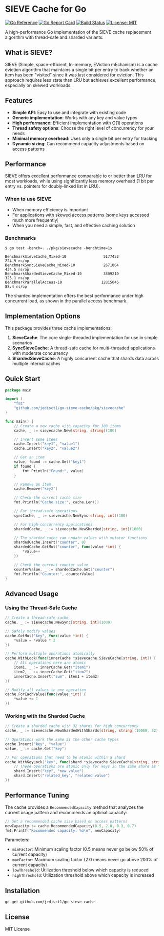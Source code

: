 # SIEVE Cache for Go

[![Go Reference](https://pkg.go.dev/badge/github.com/jedisct1/go-sieve-cache.svg)](https://pkg.go.dev/github.com/jedisct1/go-sieve-cache)
[![Go Report Card](https://goreportcard.com/badge/github.com/jedisct1/go-sieve-cache)](https://goreportcard.com/report/github.com/jedisct1/go-sieve-cache)
[![Build Status](https://github.com/jedisct1/go-sieve-cache/actions/workflows/go.yml/badge.svg)](https://github.com/jedisct1/go-sieve-cache/actions/workflows/go.yml)
[![License: MIT](https://img.shields.io/badge/License-MIT-yellow.svg)](https://opensource.org/licenses/MIT)

A high-performance Go implementation of the SIEVE cache replacement algorithm with thread-safe and sharded variants.

## What is SIEVE?

SIEVE (Simple, space-efficient, In-memory, EViction mEchanism) is a cache eviction algorithm that maintains a single bit per entry to track whether an item has been "visited" since it was last considered for eviction. This approach requires less state than LRU but achieves excellent performance, especially on skewed workloads.

## Features

- **Simple API**: Easy to use and integrate with existing code
- **Generic implementation**: Works with any key and value types
- **High performance**: Efficient implementation with O(1) operations
- **Thread safety options**: Choose the right level of concurrency for your needs
- **Minimal memory overhead**: Uses only a single bit per entry for tracking
- **Dynamic sizing**: Can recommend capacity adjustments based on access patterns

## Performance

SIEVE offers excellent performance comparable to or better than LRU for most workloads, while using significantly less memory overhead (1 bit per entry vs. pointers for doubly-linked list in LRU).

### When to use SIEVE

- When memory efficiency is important
- For applications with skewed access patterns (some keys accessed much more frequently)
- When you need a simple, fast, and effective caching solution

### Benchmarks

```
$ go test -bench=. ./pkg/sievecache -benchtime=1s

BenchmarkSieveCache_Mixed-10                 5177452               224.9 ns/op
BenchmarkSyncSieveCache_Mixed-10             2671064               434.5 ns/op
BenchmarkShardedSieveCache_Mixed-10          3809210               325.1 ns/op
BenchmarkParallelAccess-10                  12815046                88.4 ns/op
```

The sharded implementation offers the best performance under high concurrent load, as shown in the parallel access benchmark.

## Implementation Options

This package provides three cache implementations:

1. **SieveCache**: The core single-threaded implementation for use in simple scenarios
2. **SyncSieveCache**: A thread-safe cache for multi-threaded applications with moderate concurrency
3. **ShardedSieveCache**: A highly concurrent cache that shards data across multiple internal caches

## Quick Start

```go
package main

import (
    "fmt"
    "github.com/jedisct1/go-sieve-cache/pkg/sievecache"
)

func main() {
    // Create a new cache with capacity for 100 items
    cache, _ := sievecache.New[string, string](100)

    // Insert some items
    cache.Insert("key1", "value1")
    cache.Insert("key2", "value2")

    // Get an item
    value, found := cache.Get("key1")
    if found {
        fmt.Println("Found:", value)
    }

    // Remove an item
    cache.Remove("key2")

    // Check the current cache size
    fmt.Println("Cache size:", cache.Len())

    // For thread-safe operations
    syncCache, _ := sievecache.NewSync[string, int](100)

    // For high-concurrency applications
    shardedCache, _ := sievecache.NewSharded[string, int](1000)

    // The sharded cache can update values with mutator functions
    shardedCache.Insert("counter", 0)
    shardedCache.GetMut("counter", func(value *int) {
        *value++
    })

    // Check the current counter value
    counterValue, _ := shardedCache.Get("counter")
    fmt.Println("Counter:", counterValue)
}
```

## Advanced Usage

### Using the Thread-Safe Cache

```go
// Create a thread-safe cache
cache, _ := sievecache.NewSync[string, int](1000)

// Safely modify values
cache.GetMut("key", func(value *int) {
    *value = *value * 2
})

// Perform multiple operations atomically
cache.WithLock(func(innerCache *sievecache.SieveCache[string, int]) {
    // All operations here are atomic
    item1, _ := innerCache.Get("item1")
    item2, _ := innerCache.Get("item2")
    innerCache.Insert("sum", item1 + item2)
})

// Modify all values in one operation
cache.ForEachValue(func(value *int) {
    *value += 1
})
```

### Working with the Sharded Cache

```go
// Create a sharded cache with 32 shards for high concurrency
cache, _ := sievecache.NewShardedWithShards[string, string](10000, 32)

// Operations work the same as the other cache types
cache.Insert("key", "value")
value, _ := cache.Get("key")

// For operations that need to be atomic within a shard
cache.WithKeyLock("key", func(shard *sievecache.SieveCache[string, string]) {
    // These operations are atomic only for keys in the same shard as "key"
    shard.Insert("key", "new value")
    shard.Insert("related_key", "related value")
})
```

## Performance Tuning

The cache provides a `RecommendedCapacity` method that analyzes the current usage pattern and recommends an optimal capacity:

```go
// Get a recommended cache size based on access patterns
newCapacity := cache.RecommendedCapacity(0.5, 2.0, 0.3, 0.7)
fmt.Printf("Recommended capacity: %d\n", newCapacity)
```

Parameters:
- `minFactor`: Minimum scaling factor (0.5 means never go below 50% of current capacity)
- `maxFactor`: Maximum scaling factor (2.0 means never go above 200% of current capacity)
- `lowThreshold`: Utilization threshold below which capacity is reduced
- `highThreshold`: Utilization threshold above which capacity is increased

## Installation

```sh
go get github.com/jedisct1/go-sieve-cache
```

## License

MIT License
